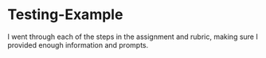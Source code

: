 # Testing-Example
I went through each of the steps in the assignment and rubric, making sure I provided enough information and prompts.
